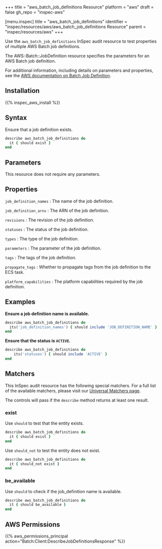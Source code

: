 +++
title = "aws_batch_job_definitions Resource"
platform = "aws"
draft = false
gh_repo = "inspec-aws"

[menu.inspec]
title = "aws_batch_job_definitions"
identifier = "inspec/resources/aws/aws_batch_job_definitions Resource"
parent = "inspec/resources/aws"
+++

Use the `aws_batch_job_definitions` InSpec audit resource to test properties of multiple AWS Batch job definitions.

The AWS::Batch::JobDefinition resource specifies the parameters for an AWS Batch job definition.

For additional information, including details on parameters and properties, see the [AWS documentation on Batch Job Definition](https://docs.aws.amazon.com/AWSCloudFormation/latest/UserGuide/aws-resource-athena-workgroup.html).

## Installation

{{% inspec_aws_install %}}

## Syntax

Ensure that a job definition exists.

```ruby
describe aws_batch_job_definitions do
  it { should exist }
end
```

## Parameters

This resource does not require any parameters.

## Properties

`job_definition_names`
: The name of the job definition.

`job_definition_arns`
: The ARN of the job definition.

`revisions`
: The revision of the job definition.

`statuses`
: The status of the job definition.

`types`
: The type of the job definition.

`parameters`
: The parameter of the job definition.

`tags`
: The tags of the job definition.

`propagate_tags`
: Whether to propagate tags from the job definition to the ECS task.

`platform_capabilities`
: The platform capabilities required by the job definition.

## Examples

**Ensure a job definition name is available.**

```ruby
describe aws_batch_job_definitions do
  its('job_definition_names') { should include 'JOB_DEFINITION_NAME' }
end
```

**Ensure that the status is `ACTIVE`.**

```ruby
describe aws_batch_job_definitions do
    its('statuses') { should include 'ACTIVE' }
end
```

## Matchers

This InSpec audit resource has the following special matchers. For a full list of the available matchers, please visit our [Universal Matchers page](https://www.inspec.io/docs/reference/matchers/).

The controls will pass if the `describe` method returns at least one result.

### exist

Use `should` to test that the entity exists.

```ruby
describe aws_batch_job_definitions do
  it { should exist }
end
```

Use `should_not` to test the entity does not exist.

```ruby
describe aws_batch_job_definitions do
  it { should_not exist }
end
```

### be_available

Use `should` to check if the job_definition name is available.

```ruby
describe aws_batch_job_definitions do
  it { should be_available }
end
```

## AWS Permissions

{{% aws_permissions_principal action="Batch:Client:DescribeJobDefinitionsResponse" %}}

